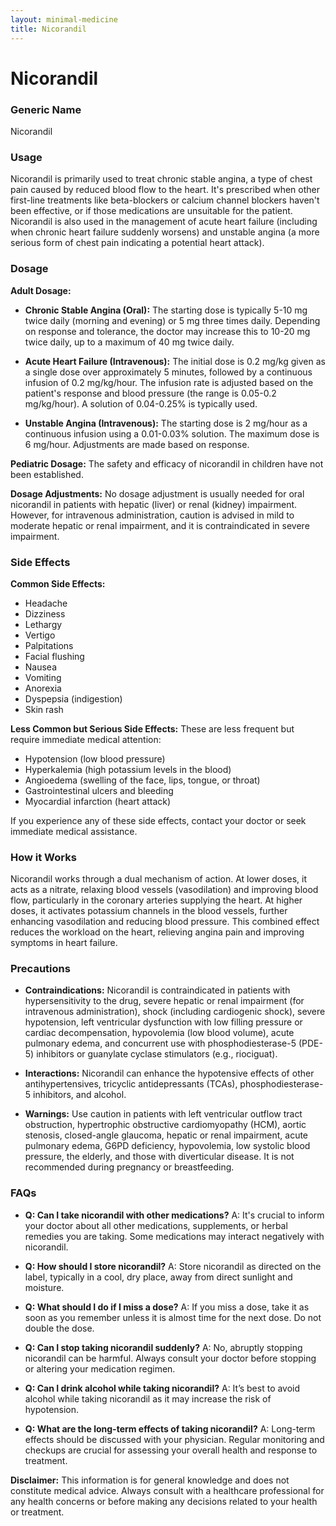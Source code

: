 ```yaml
---
layout: minimal-medicine
title: Nicorandil
---
```


# Nicorandil
### Generic Name
Nicorandil

### Usage
Nicorandil is primarily used to treat chronic stable angina, a type of chest pain caused by reduced blood flow to the heart.  It's prescribed when other first-line treatments like beta-blockers or calcium channel blockers haven't been effective, or if those medications are unsuitable for the patient. Nicorandil is also used in the management of acute heart failure (including when chronic heart failure suddenly worsens) and unstable angina (a more serious form of chest pain indicating a potential heart attack).

### Dosage

**Adult Dosage:**

* **Chronic Stable Angina (Oral):**  The starting dose is typically 5-10 mg twice daily (morning and evening) or 5 mg three times daily.  Depending on response and tolerance, the doctor may increase this to 10-20 mg twice daily, up to a maximum of 40 mg twice daily.

* **Acute Heart Failure (Intravenous):**  The initial dose is 0.2 mg/kg given as a single dose over approximately 5 minutes, followed by a continuous infusion of 0.2 mg/kg/hour. The infusion rate is adjusted based on the patient's response and blood pressure (the range is 0.05-0.2 mg/kg/hour). A solution of 0.04-0.25% is typically used.

* **Unstable Angina (Intravenous):**  The starting dose is 2 mg/hour as a continuous infusion using a 0.01-0.03% solution. The maximum dose is 6 mg/hour.  Adjustments are made based on response.

**Pediatric Dosage:** The safety and efficacy of nicorandil in children have not been established.


**Dosage Adjustments:**  No dosage adjustment is usually needed for oral nicorandil in patients with hepatic (liver) or renal (kidney) impairment. However, for intravenous administration, caution is advised in mild to moderate hepatic or renal impairment, and it is contraindicated in severe impairment.

### Side Effects

**Common Side Effects:**

* Headache
* Dizziness
* Lethargy
* Vertigo
* Palpitations
* Facial flushing
* Nausea
* Vomiting
* Anorexia
* Dyspepsia (indigestion)
* Skin rash


**Less Common but Serious Side Effects:**  These are less frequent but require immediate medical attention:

* Hypotension (low blood pressure)
* Hyperkalemia (high potassium levels in the blood)
* Angioedema (swelling of the face, lips, tongue, or throat)
* Gastrointestinal ulcers and bleeding
* Myocardial infarction (heart attack)

If you experience any of these side effects, contact your doctor or seek immediate medical assistance.

### How it Works
Nicorandil works through a dual mechanism of action. At lower doses, it acts as a nitrate, relaxing blood vessels (vasodilation) and improving blood flow, particularly in the coronary arteries supplying the heart.  At higher doses, it activates potassium channels in the blood vessels, further enhancing vasodilation and reducing blood pressure.  This combined effect reduces the workload on the heart, relieving angina pain and improving symptoms in heart failure.


### Precautions

* **Contraindications:** Nicorandil is contraindicated in patients with hypersensitivity to the drug, severe hepatic or renal impairment (for intravenous administration), shock (including cardiogenic shock), severe hypotension, left ventricular dysfunction with low filling pressure or cardiac decompensation, hypovolemia (low blood volume), acute pulmonary edema,  and concurrent use with phosphodiesterase-5 (PDE-5) inhibitors or guanylate cyclase stimulators (e.g., riociguat).

* **Interactions:** Nicorandil can enhance the hypotensive effects of other antihypertensives, tricyclic antidepressants (TCAs), phosphodiesterase-5 inhibitors, and alcohol.

* **Warnings:** Use caution in patients with left ventricular outflow tract obstruction, hypertrophic obstructive cardiomyopathy (HCM), aortic stenosis, closed-angle glaucoma, hepatic or renal impairment, acute pulmonary edema, G6PD deficiency, hypovolemia, low systolic blood pressure, the elderly, and those with diverticular disease. It is not recommended during pregnancy or breastfeeding.

### FAQs

* **Q: Can I take nicorandil with other medications?** A:  It's crucial to inform your doctor about all other medications, supplements, or herbal remedies you are taking.  Some medications may interact negatively with nicorandil.

* **Q: How should I store nicorandil?** A: Store nicorandil as directed on the label, typically in a cool, dry place, away from direct sunlight and moisture.

* **Q: What should I do if I miss a dose?** A: If you miss a dose, take it as soon as you remember unless it is almost time for the next dose. Do not double the dose.

* **Q: Can I stop taking nicorandil suddenly?** A: No, abruptly stopping nicorandil can be harmful.  Always consult your doctor before stopping or altering your medication regimen.

* **Q:  Can I drink alcohol while taking nicorandil?** A:  It’s best to avoid alcohol while taking nicorandil as it may increase the risk of hypotension.

* **Q: What are the long-term effects of taking nicorandil?** A: Long-term effects should be discussed with your physician. Regular monitoring and checkups are crucial for assessing your overall health and response to treatment.

**Disclaimer:** This information is for general knowledge and does not constitute medical advice.  Always consult with a healthcare professional for any health concerns or before making any decisions related to your health or treatment.

